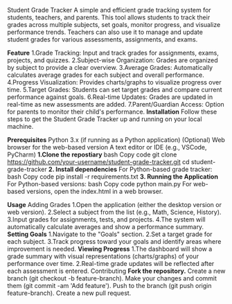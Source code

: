 Student Grade Tracker
A simple and efficient grade tracking system for students, teachers, and parents. This tool allows students to track their grades across multiple subjects, set goals, monitor progress, and visualize performance trends. Teachers can also use it to manage and update student grades for various assessments, assignments, and exams.

**Feature**
  1.Grade Tracking: Input and track grades for assignments, exams, projects, and quizzes.
  2.Subject-wise Organization: Grades are organized by subject to provide a clear overview.
  3.Average Grades: Automatically calculates average grades for each subject and overall performance.
  4.Progress Visualization: Provides charts/graphs to visualize progress over time.
  5.Target Grades: Students can set target grades and compare current performance against goals.
  6.Real-time Updates: Grades are updated in real-time as new assessments are added.
  7.Parent/Guardian Access: Option for parents to monitor their child's performance.
**Installation**
Follow these steps to get the Student Grade Tracker up and running on your local machine.

**Prerequisites**
Python 3.x (if running as a Python application)
(Optional) Web browser for the web-based version
A text editor or IDE (e.g., VSCode, PyCharm)
**1.Clone the repostiary**
bash
Copy code
git clone https://github.com/your-username/student-grade-tracker.git
cd student-grade-tracker
**2. Install dependencies**
For Python-based grade tracker:
bash
Copy code
pip install -r requirements.txt
**3. Running the Application**
For Python-based versions:
bash
Copy code
python main.py
For web-based versions, open the index.html in a web browser.

**Usage**
  Adding Grades
    1.Open the application (either the desktop version or web version).
    2.Select a subject from the list (e.g., Math, Science, History).
    3.Input grades for assignments, tests, and projects.
    4.The system will automatically calculate averages and show a performance summary.
**Setting Goals**
    1.Navigate to the "Goals" section.
    2.Set a target grade for each subject.
    3.Track progress toward your goals and identify areas where improvement is needed.
**Viewing Progress**
    1.The dashboard will show a grade summary with visual representations (charts/graphs) of your performance over time.
    2.Real-time grade updates will be reflected after each assessment is entered.
  Contributing
**Fork the repository.**
Create a new branch (git checkout -b feature-branch).
Make your changes and commit them (git commit -am 'Add feature').
Push to the branch (git push origin feature-branch).
Create a new pull request.
